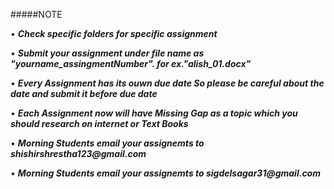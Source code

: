 #####NOTE

• ___Check specific folders for specific assignment___

• ___Submit your assignment under file name as "yourname_assingmentNumber". for ex."alish_01.docx"___

• ___Every Assignment has its ouwn due date So please be careful about the date and submit it before due date___

• ___Each Assignment now will have Missing Gap as a topic which you should research on internet or Text Books___

• ___Morning Students email your assignemts to shishirshrestha123@gmail.com___

• ___Morning Students email your assignemts to sigdelsagar31@gmail.com___

